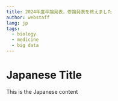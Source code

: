 ```yaml
---
title: 2024年度卒論発表，修論発表を終えました
author: webstaff
lang: jp
tags:
  - biology
  - medicine
  - big data
---
```

# Japanese Title

This is the Japanese content

